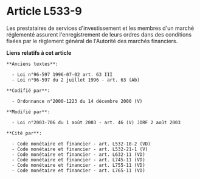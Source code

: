 # Article L533-9

Les prestataires de services d'investissement et les membres d'un marché réglementé assurent l'enregistrement de leurs ordres
dans des conditions fixées par le règlement général de l'Autorité des marchés financiers.

**Liens relatifs à cet article**

	**Anciens textes**:

	  - Loi n°96-597 1996-07-02 art. 63 III
	  - Loi n°96-597 du 2 juillet 1996 - art. 63 (Ab)

	**Codifié par**:

	  - Ordonnance n°2000-1223 du 14 décembre 2000 (V)

	**Modifié par**:

	  - Loi n°2003-706 du 1 août 2003 - art. 46 (V) JORF 2 août 2003

	**Cité par**:

	  - Code monétaire et financier - art. L532-18-2 (VD)
	  - Code monétaire et financier - art. L532-21-1 (V)
	  - Code monétaire et financier - art. L632-11 (VD)
	  - Code monétaire et financier - art. L745-11 (VD)
	  - Code monétaire et financier - art. L755-11 (VD)
	  - Code monétaire et financier - art. L765-11 (VD)
